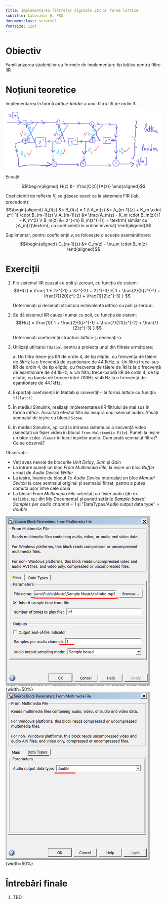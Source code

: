 ```yaml
---
title: Implementarea filtrelor digitale IIR în forma lattice
subtitle: Laborator 6, PSS
documentclass: scrartcl
fontsize: 12pt
---
```


# Obiectiv

Familiarizarea studenților cu formele de implementare tip *lattice* pentru filtre IIR

# Noțiuni teoretice


Implementarea în formă *lattice-ladder* a unui filtru IIR de ordin 3:

![Forma lattice-ladder, IIR ordin 3](img/LatticeIIR_handdraw.png)

Ecuații:

$$\begin{aligned}
H(z) &= \frac{C(z)}{A(z)}
\end{aligned}$$

Coeficienții de reflexie $K_i$ se găsesc exact ca la sistemele FIR (lab. precedent):
$$\begin{aligned}
A_0(z) &= B_0(z) = 1 \\
A_m(z) &= A_{m-1}(z) + K_m \cdot z^{-1} \cdot B_{m-1}(z) \\
A_{m-1}(z) &= \frac{A_m(z) - K_m  \cdot B_m(z)}{1 - K_m^2} \\
B_m(z) &= z^{-m} B_m(z^{-1}) = \textrm{ similar cu }A_m(z)\textrm{, cu coeficienții în ordine inversă}
\end{aligned}$$

Suplimentar, pentru coeficienții $\nu_i$ se folosește o ecuație asemănătoare:
$$\begin{aligned}
C_{m-1}(z) &= C_m(z) - \nu_m  \cdot B_m(z)
\end{aligned}$$


# Exerciții

1. Fie sistemul IIR cauzal cu poli și zerouri, cu funcția de sistem:
$$H(z) = \frac{ 1 + 2z^{-1} + 3z^{-2} + 2z^{-3} }{ 1 + \frac{2}{5}z^{-1} + \frac{7}{20}z^{-2} + \frac{1}{2}z^{-3} } $$

	Determinați și desenați structura echivalentă *lattice* cu poli și zerouri.

2. Se dă sistemul IIR cauzal numai cu poli, cu funcția de sistem:
$$H(z) = \frac{1}{ 1 + \frac{2}{5}z^{-1} + \frac{7}{20}z^{-2} + \frac{1}{2}z^{-3} } $$
	
	Determinați coeficienții structurii *lattice* și desenați-o.

	
3. Utilizați utilitarul `fdatool` pentru a proiecta unul din filtrele următoare:
    
    a. Un filtru trece-jos IIR de ordin 4, de tip eliptic, cu frecvența de tăiere de 5kHz la o frecvență de eșantionare de 44.1kHz;
    a. Un filtru trece-sus IIR de ordin 4, de tip eliptic, cu frecvența de tăiere de 1kHz la o frecvență de eșantionare de 44.1kHz;
    a. Un filtru trece-bandă IIR de ordin 4, de tip eliptic, cu banda de trecere între 700Hz si 4kHz la o frecvență de eșantionare de 44.1kHz.

4. Exportați coeficienții în Matlab și convertiți-i la forma *lattice* cu funcția `tf2latc()`
	
5. În mediul Simulink, realizați implementarea IIR filtrului de mai sus în forma *lattice*. 
Ascultați efectul filtrului asupra unui semnal audio. Afisați semnalul de ieșire cu blocul `Scope`.

5. În mediul Simulink, aplicați la intrarea sistemului o secvență video (selectați un fișier video
în blocul `From Multimedia File`). Puneți la ieșire un bloc `Video Viewer` în locul ieșirilor audio.
Cum arată semnalul filtrat? Ce se observă?


Observații:

- Veți avea nevoie de blocurile *Unit Delay*, *Sum* și *Gain*
- La intrare puneți un bloc *From Multimedia File*, la ieșire un bloc *Buffer* urmat de *Audio Device Writer*
- La ieșire, înainte de blocul *To Audio Device* intercalați un bloc *Manual Switch* la care semnalul original și semnalul filtrat, pentru a putea comuta ușor între cele două
- La blocul *From Multimedia File* selectați un fișier audio (de ex. `Kalimba.mp3` din My Documents) și puneți setările *Sample-based*, *Samples per audio channel* = 1 
și "DataTypes/Audio output data type" = *double*


![Settings for the *From Multimedia Device* block - part 1](img/Simulink_Settings_FromMMDevice_1.png){width=50%}
![Settings for the *From Multimedia Device* block - part 2](img/Simulink_Settings_FromMMDevice_2.png){width=50%}


# Întrebări finale

1. TBD
